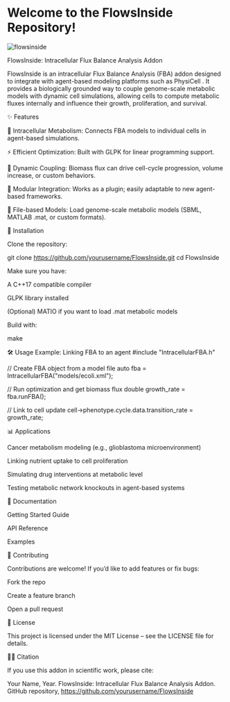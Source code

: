 # Welcome to the FlowsInside Repository!

![flowsinside](https://github.com/user-attachments/assets/f4bebed2-2a9c-4a49-8748-034ff456319b)

FlowsInside: Intracellular Flux Balance Analysis Addon

FlowsInside is an intracellular Flux Balance Analysis (FBA) addon designed to integrate with agent-based modeling platforms such as PhysiCell
.
It provides a biologically grounded way to couple genome-scale metabolic models with dynamic cell simulations, allowing cells to compute metabolic fluxes internally and influence their growth, proliferation, and survival.

✨ Features

🔬 Intracellular Metabolism: Connects FBA models to individual cells in agent-based simulations.

⚡ Efficient Optimization: Built with GLPK
 for linear programming support.

🔄 Dynamic Coupling: Biomass flux can drive cell-cycle progression, volume increase, or custom behaviors.

🧩 Modular Integration: Works as a plugin; easily adaptable to new agent-based frameworks.

📂 File-based Models: Load genome-scale metabolic models (SBML, MATLAB .mat, or custom formats).

🚀 Installation

Clone the repository:

git clone https://github.com/yourusername/FlowsInside.git
cd FlowsInside


Make sure you have:

A C++17 compatible compiler

GLPK library
 installed

(Optional) MATIO
 if you want to load .mat metabolic models

Build with:

make

🛠️ Usage
Example: Linking FBA to an agent
#include "IntracellularFBA.h"

// Create FBA object from a model file
auto fba = IntracellularFBA("models/ecoli.xml");

// Run optimization and get biomass flux
double growth_rate = fba.runFBA();

// Link to cell update
cell->phenotype.cycle.data.transition_rate = growth_rate;

📊 Applications

Cancer metabolism modeling (e.g., glioblastoma microenvironment)

Linking nutrient uptake to cell proliferation

Simulating drug interventions at metabolic level

Testing metabolic network knockouts in agent-based systems

📖 Documentation

Getting Started Guide

API Reference

Examples

🤝 Contributing

Contributions are welcome!
If you’d like to add features or fix bugs:

Fork the repo

Create a feature branch

Open a pull request

📜 License

This project is licensed under the MIT License – see the LICENSE
 file for details.

👨‍🔬 Citation

If you use this addon in scientific work, please cite:

Your Name, Year. FlowsInside: Intracellular Flux Balance Analysis Addon.
GitHub repository, https://github.com/yourusername/FlowsInside
